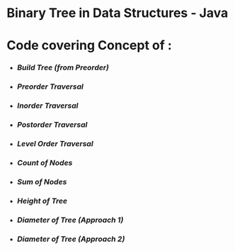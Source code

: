 # Binary Tree in Data Structures - Java 

 # Code covering Concept of   :  
  + ### ***Build Tree (from Preorder)***
 + ### ***Preorder Traversal***
+ ### ***Inorder Traversal***
 + ### ***Postorder Traversal***
 + ### ***Level Order Traversal***
 +  ### ***Count of Nodes***
 +  ### ***Sum of Nodes***
 + ### ***Height of Tree***
+ ###  ***Diameter of Tree (Approach 1)***
 + ### ***Diameter of Tree (Approach 2)***
